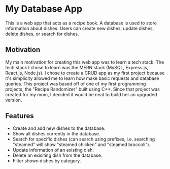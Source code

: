 # My Database App

This is a web app that acts as a recipe book. A database is used to store information about dishes. Users can create new dishes, update dishes, delete dishes, or search for dishes.

## Motivation

My main motivation for creating this web app was to learn a tech stack. The tech stack I chose to learn was the MERN stack (MySQL, Express.js, React.js, Node.js). I chose to create a CRUD app as my first project because it's simplicity allowed me to learn how make basic requests and database queries. This project was based off of one of my first programming projects, the "Recipe Randomizer" built using C++. Since that project was created for my mom, I decided it would be neat to build her an upgraded version.

## Features

- Create and add new dishes to the database.
- Show all dishes currently in the database.
- Search for specific dishes (can search using prefixes, i.e. searching "steamed" will show "steamed chicken" and "steamed broccoli").
- Update information of an existing dish.
- Delete an exisiting dish from the database.
- Filter shown dishes by category.
